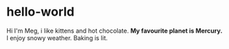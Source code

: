 # hello-world
Hi I'm Meg, i like kittens and hot chocolate.
     <b> My favourite planet is Mercury. </b>
        I enjoy snowy weather.
Baking is lit.
